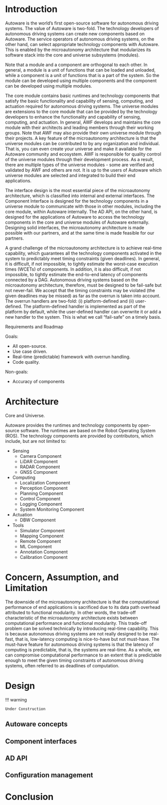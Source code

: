 # Introduction

Autoware is the world’s first open-source software for autonomous driving systems. The value of Autoware is two-fold. The technology developers of autonomous driving systems can create new components based on Autoware. The service operators of autonomous driving systems, on the other hand, can select appropriate technology components with Autoware. This is enabled by the microautonomy architecture that modularizes its software stack into the core and universe subsystems (modules).

Note that a module and a component are orthogonal to each other. In general, a module is a unit of functions that can be loaded and unloaded, while a component is a unit of functions that is a part of the system. So the module can be developed using multiple components and the component can be developed using multiple modules.

The core module contains basic runtimes and technology components that satisfy the basic functionality and capability of sensing, computing, and actuation required for autonomous driving systems. The universe modules are extensions to the core module that can be provided by the technology developers to enhance the functionality and capability of sensing, computing, and actuation. In general, AWF develops and maintains the core module with their architects and leading members through their working groups. Note that AWF may also provide their own universe module through their projects. A key feature of the microautonomy architecture is that the universe modules can be contributed to by any organization and individual. That is, you can even create your universe and make it available for the Autoware community and ecosystem. AWF is responsible for quality control of the universe modules through their development process. As a result, there are multiple types of the universe modules - some are verified and validated by AWF and others are not. It is up to the users of Autoware which universe modules are selected and integrated to build their end applications.

The interface design is the most essential piece of the microautonomy architecture, which is classified into internal and external interfaces. The Component Interface is designed for the technology components in a universe module to communicate with those in other modules, including the core module, within Autoware internally. The AD API, on the other hand, is designed for the applications of Autoware to access the technology components in the core and universe modules of Autoware externally. Designing solid interfaces, the microautonomy architecture is made possible with our partners, and at the same time is made feasible for our partners.

A grand challenge of the microautonomy architecture is to achieve real-time capability, which guarantees all the technology components activated in the system to predictably meet timing constraints (given deadlines). In general, it is difficult, if not impossible, to tightly estimate the worst-case execution times (WCETs) of components. In addition, it is also difficult, if not impossible, to tightly estimate the end-to-end latency of components connected by a DAG. Autonomous driving systems based on the microautonomy architecture, therefore, must be designed to be fail-safe but not never-fail. We accept that the timing constraints may be violated (the given deadlines may be missed) as far as the overrun is taken into account. The overrun handlers are two-fold: (i) platform-defined and (ii) user-defined. The platform-defined handler is implemented as part of the platform by default, while the user-defined handler can overwrite it or add a new handler to the system. This is what we call “fail-safe” on a timely basis.

Requirements and Roadmap

Goals:
- All open-source.
- Use case driven.
- Real-time (predictable) framework with overrun handling.
- Code quality.

Non-goals:
- Accuracy of components

# Architecture

Core and Universe.

Autoware provides the runtimes and technology components by open-source software. The runtimes are based on the Robot Operating System (ROS). The technology components are provided by contributors, which include, but are not limited to:
 - Sensing
   - Camera Component
   - LiDAR Component
   - RADAR Component
   - GNSS Component
 - Computing
   - Localization Component
   - Perception Component
   - Planning Component
   - Control Component
   - Logging Component
   - System Monitoring Component
 - Actuation
   - DBW Component
 - Tools
   - Simulator Component
   - Mapping Component
   - Remote Component
   - ML Component
   - Annotation Component
   - Calibration Component


# Concern, Assumption, and Limitation

The downside of the microautonomy architecture is that the computational performance of end applications is sacrificed due to its data path overhead attributed to functional modularity. In other words, the trade-off characteristic of the microautonomy architecture exists between computational performance and functional modularity. This trade-off problem can be solved technically by introducing real-time capability. This is because autonomous driving systems are not really designed to be real-fast, that is, low-latency computing is nice-to-have but not must-have. The must-have feature for autonomous driving systems is that the latency of computing is predictable, that is, the systems are real-time. As a whole, we can compromise computational performance to an extent that is predictable enough to meet the given timing constraints of autonomous driving systems, often referred to as deadlines of computation.

# Design

!!! warning

    Under Construction

## Autoware concepts

## Component interfaces

## AD API

## Configuration management

# Conclusion

